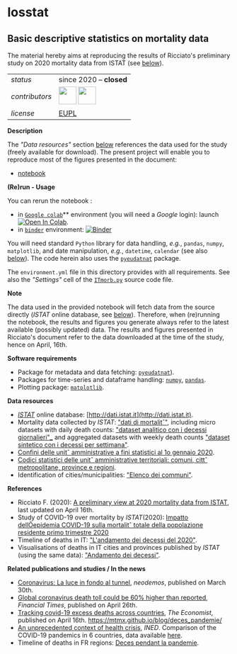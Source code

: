 losstat
=====

Basic descriptive statistics on mortality data
--- 

The material hereby aims at reproducing the results of Ricciato's preliminary study on 2020 mortality data from ISTAT (see [below](#References)).

<table align="center">
    <!-- <tr> <td align="left"><i>documentation</i></td> <td align="left">available at: ...</td> </tr> -->
    <tr> <td align="left"><i>status</i></td> <td align="left">since 2020 &ndash; <b>closed</b></td></tr> 
    <tr> <td align="left"><i>contributors</i></td> 
    <td align="left" valign="middle">
<a href="https://github.com/fabioricciato"><img src="https://github.com/fabioricciato.png" width="40"></a>
<a href="https://github.com/gjacopo"><img src="https://github.com/gjacopo.png" width="40"></a>
</td> </tr> 
    <tr> <td align="left"><i>license</i></td> <td align="left"><a href="https://joinup.ec.europa.eu/sites/default/files/eupl1.1.-licence-en_0.pdfEUPL">EUPL</a> </td> </tr> 
</table>

**Description**

The _"Data resources"_ section [below](#Data) references the data used for the study (freely available for download). The present project will enable you to reproduce most of the figures presented in the document:

* [notebook](https://nbviewer.jupyter.org/github/gjacopo/morbstat/blob/master/01_preliminary_IT_study.ipynb)

**(Re)run - Usage**

You can rerun the notebook :
* in [`Google colab`](https://colab.research.google.com/)** environment (you will need a _Google_ login): launch [![Open In Colab](https://colab.research.google.com/assets/colab-badge.svg)](https://colab.research.google.com/github/gjacopo/morbstat/blob/master/01_preliminary_IT_study.ipynb).
* in [`binder`](https://mybinder.org) environment: [![Binder](https://mybinder.org/badge_logo.svg)](http://mybinder.org/v2/gh/eurostat/losstat/master?filepath=notebooks/01_preliminary_IT_study.ipynb) 

You will need standard `Python` library for data handling, _e.g._, `pandas`, `numpy`, `matplotlib`, and date manipulation, _e.g._, `datetime`, `calendar` (see also [below](#Software)). The code herein also uses the [`pyeudatnat`](https://github.com/eurostat/pyEUDatNat) package.

The `environment.yml` file in this directory provides with all requirements. See also the _"Settings"_ cell of the [`ITmorb.py`](ITmorb.py) source code file.
 
**<a name="Note"></a>Note**
 
The data used in the provided notebook will fetch data from the source directly (_ISTAT_ online database, see [below](#Data)). Therefore, when (re)running the notebook, the results and figures you generate always refer to the latest available (possibly updated) data. The results and figures presented in Ricciato's document refer to the data downloaded at the time of the study, hence on April, 16th.
 
**<a name="Software"></a>Software requirements**

* Package for metadata and data fetching:  [`pyeudatnat`](https://github.com/eurostat/pyEUDatNat)).
* Packages for time-series and dataframe handling: [`numpy`](https://numpy.org), [`pandas`](http://pandas.pydata.org).
* Plotting package: [`matplotlib`](https://matplotlib.org).

**<a name="Data"></a>Data resources**
 
* [_ISTAT_](https://www.istat.it/) online database: [http://dati.istat.it](http://dati.istat.it).
* Mortality data collected by _ISTAT_: ["dati di mortalitˆ"](https://www.istat.it/it/archivio/240401), including micro datasets with daily death counts: ["dataset analitico con i decessi giornalieri"_](https://www.istat.it/it/files//2020/03/comune-giorno.zip) and aggregated datasets with weekly death counts ["dataset sintetico con i decessi per settimana"](https://www.istat.it/it/files//2020/03/comuni-settimana.zip).
* [Confini delle unitˆ amministrative a fini statistici al 1o gennaio 2020](https://www.istat.it/it/archivio/222527).
* [Codici statistici delle unitˆ amministrative territoriali: comuni, cittˆ metropolitane, province e regioni](https://www.istat.it/it/archivio/6789).
* Identification of cities/municipalities: ["Elenco dei communi"](https://www.istat.it/storage/codici-unita-amministrative/Elenco-comuni-italiani.csv).

**<a name="References"></a>References**

* Ricciato F. (2020): [A preliminary view at 2020 mortality data from ISTAT](https://ec.europa.eu/eurostat/cros/content/preliminary-view-2020-mortality-data-istat), last updated on April 16th.
* Study of COVID-19 over mortality by _ISTAT_(2020): [Impatto dellÕepidemia COVID-19 sulla mortalitˆ totale della popolazione residente primo trimestre 2020](https://www.istat.it/it/files//2020/05/Rapporto_Istat_ISS.pdf)
* Timeline of deaths in IT: ["L'andamento dei decessi del 2020"](https://www.istat.it/it/files//2020/03/Decessi_2020_Nota.pdf).
* Visualisations of deaths in IT cities and provinces  published by _ISTAT_ (using the same data): ["Andamento dei decessi"](https://public.tableau.com/views/Mortalit_15858412215300/Mortalit).

**<a name="Other"></a>Related publications and studies / In the news**

* [Coronavirus: La luce in fondo al tunnel](https://www.neodemos.info/articoli/coronavirus-la-luce-in-fondo-al-tunnel/), _neodemos_, published on March 30th.
* [Global coronavirus death toll could be 60% higher than reported](https://www.ft.com/content/6bd88b7d-3386-4543-b2e9-0d5c6fac846c), _Financial Times_, published on April 26th.
* [Tracking covid-19 excess deaths across countries](https://www.economist.com/graphic-detail/2020/04/16/tracking-covid-19-excess-deaths-across-countries), _The Economist_, published on April 16th.
https://mtmx.github.io/blog/deces_pandemie/
* [An unprecedented context of health crisis](https://dc-covid.site.ined.fr/en/), _INED_. Comparison of the COVID-19 pandemics in 6 countries, data available [here](https://dc-covid.site.ined.fr/en/data/).
* Timeline of deaths in FR regions: [Deces pendant la pandemie](https://mtmx.github.io/blog/deces_pandemie/). 

<!-- of interest: https://colab.research.google.com/drive/1WikPfT-Zrelor-4Wh0EocB49akR7yIvY#scrollTo=CoMUgyp22zMm -->

